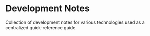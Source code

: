 # Development Notes
Collection of development notes for various technologies used as a centralized quick-reference guide.

